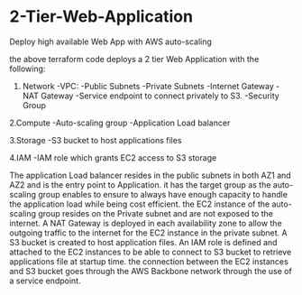 # 2-Tier-Web-Application
Deploy high available Web App with AWS auto-scaling

the above terraform code deploys a 2 tier Web Application with the following:

1. Network
-VPC: 
-Public Subnets
-Private Subnets
-Internet Gateway
-NAT Gateway
-Service endpoint to connect privately to S3.
-Security Group

2.Compute
-Auto-scaling group
-Application Load balancer

3.Storage
-S3 bucket to host applications files

4.IAM
-IAM role which grants EC2 access to S3 storage


The application Load balancer resides in the public subnets in both AZ1 and AZ2 and is the entry point to Application. it has the target group as the auto-scaling group enables to ensure to always have enough capacity to handle the application load while being cost efficient.
the EC2 instance of the auto-scaling group resides on the Private subnet and are not exposed to the internet.
A NAT Gateway is deployed in each availability zone to allow the outgoing traffic to the internet for the EC2 instance in the private subnet.
A S3 bucket is created to host application files.
An IAM role is defined and attached to the EC2 instances to be able to connect to S3 bucket to retrieve applications file at startup time. the connection between the EC2 instances and S3 bucket goes through the AWS Backbone network through the use of a service endpoint.
